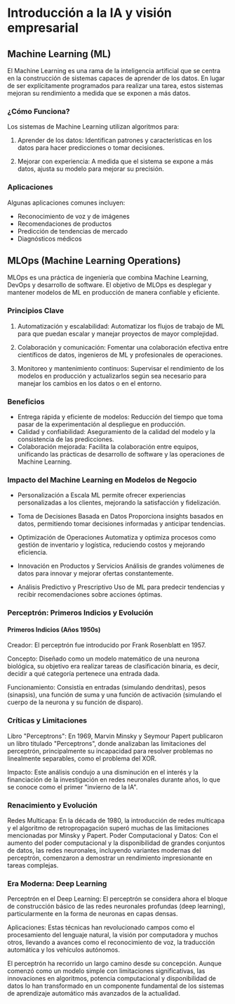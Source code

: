 # Introducción a la IA y visión empresarial

## Machine Learning (ML)

El Machine Learning es una rama de la inteligencia artificial que se centra en la construcción de sistemas capaces de aprender de los datos. En lugar de ser explícitamente programados para realizar una tarea, estos sistemas mejoran su rendimiento a medida que se exponen a más datos.

### ¿Cómo Funciona?

Los sistemas de Machine Learning utilizan algoritmos para:

1. Aprender de los datos: Identifican patrones y características en los datos para hacer predicciones o tomar decisiones.

2. Mejorar con experiencia: A medida que el sistema se expone a más datos, ajusta su modelo para mejorar su precisión.

### Aplicaciones

Algunas aplicaciones comunes incluyen:

* Reconocimiento de voz y de imágenes
* Recomendaciones de productos
* Predicción de tendencias de mercado
* Diagnósticos médicos

## MLOps (Machine Learning Operations)

MLOps es una práctica de ingeniería que combina Machine Learning, DevOps y desarrollo de software. El objetivo de MLOps es desplegar y mantener modelos de ML en producción de manera confiable y eficiente.

### Principios Clave

1. Automatización y escalabilidad: Automatizar los flujos de trabajo de ML para que puedan escalar y manejar proyectos de mayor complejidad.

2. Colaboración y comunicación: Fomentar una colaboración efectiva entre científicos de datos, ingenieros de ML y profesionales de operaciones.

3. Monitoreo y mantenimiento continuos: Supervisar el rendimiento de los modelos en producción y actualizarlos según sea necesario para manejar los cambios en los datos o en el entorno.

### Beneficios

* Entrega rápida y eficiente de modelos: Reducción del tiempo que toma pasar de la experimentación al despliegue en producción.
* Calidad y confiabilidad: Aseguramiento de la calidad del modelo y la consistencia de las predicciones.
* Colaboración mejorada: Facilita la colaboración entre equipos, unificando las prácticas de desarrollo de software y las operaciones de Machine Learning.

### Impacto del Machine Learning en Modelos de Negocio

* Personalización a Escala
ML permite ofrecer experiencias personalizadas a los clientes, mejorando la satisfacción y fidelización.

* Toma de Decisiones Basada en Datos
Proporciona insights basados en datos, permitiendo tomar decisiones informadas y anticipar tendencias.

* Optimización de Operaciones
Automatiza y optimiza procesos como gestión de inventario y logística, reduciendo costos y mejorando eficiencia.

* Innovación en Productos y Servicios
Análisis de grandes volúmenes de datos para innovar y mejorar ofertas constantemente.

* Análisis Predictivo y Prescriptivo
Uso de ML para predecir tendencias y recibir recomendaciones sobre acciones óptimas.

### Perceptrón: Primeros Indicios y Evolución

#### Primeros Indicios (Años 1950s)

Creador: El perceptrón fue introducido por Frank Rosenblatt en 1957.

Concepto: Diseñado como un modelo matemático de una neurona biológica, su objetivo era realizar tareas de clasificación binaria, es decir, decidir a qué categoría pertenece una entrada dada.

Funcionamiento: Consistía en entradas (simulando dendritas), pesos (sinapsis), una función de suma y una función de activación (simulando el cuerpo de la neurona y su función de disparo).

### Críticas y Limitaciones

Libro "Perceptrons": En 1969, Marvin Minsky y Seymour Papert publicaron un libro titulado "Perceptrons", donde analizaban las limitaciones del perceptrón, principalmente su incapacidad para resolver problemas no linealmente separables, como el problema del XOR.

Impacto: Este análisis condujo a una disminución en el interés y la financiación de la investigación en redes neuronales durante años, lo que se conoce como el primer "invierno de la IA".

### Renacimiento y Evolución

Redes Multicapa: En la década de 1980, la introducción de redes multicapa y el algoritmo de retropropagación superó muchas de las limitaciones mencionadas por Minsky y Papert.
Poder Computacional y Datos: Con el aumento del poder computacional y la disponibilidad de grandes conjuntos de datos, las redes neuronales, incluyendo variantes modernas del perceptrón, comenzaron a demostrar un rendimiento impresionante en tareas complejas.

### Era Moderna: Deep Learning

Perceptrón en el Deep Learning: El perceptrón se considera ahora el bloque de construcción básico de las redes neuronales profundas (deep learning), particularmente en la forma de neuronas en capas densas.

Aplicaciones: Estas técnicas han revolucionado campos como el procesamiento del lenguaje natural, la visión por computadora y muchos otros, llevando a avances como el reconocimiento de voz, la traducción automática y los vehículos autónomos.

El perceptrón ha recorrido un largo camino desde su concepción. Aunque comenzó como un modelo simple con limitaciones significativas, las innovaciones en algoritmos, potencia computacional y disponibilidad de datos lo han transformado en un componente fundamental de los sistemas de aprendizaje automático más avanzados de la actualidad.

